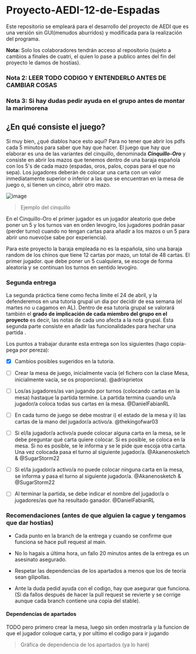 # Proyecto-AEDI-12-de-Espadas
Este repositorio se empleará para el desarrollo del proyecto de AEDI que es una versión sin GUI(menudos aburridos) y modificada para la realización del programa.

**Nota:** Solo los colaboradores tendrán acceso al repositorio (sujeto a cambios a finales de cuatri, el quien lo pase a publico antes del fin del proyecto le damos de hostias).

### **Nota 2:** LEER TODO CODIGO Y ENTENDERLO ANTES DE CAMBIAR COSAS

### **Nota 3:** Si hay dudas pedir ayuda en el grupo antes de montar la marimorena

## ¿En qué consiste el juego?

Si muy bien, ¿qué diablos hace esto aquí? Para no tener que abrir los pdfs cada 5 minutos para saber que hay que hacer.
El juego que hay que elaborar es una de las variantes del cinquillo, denominada ***Cinquillo-Oro*** y consiste en abrir los mazos que tenemos dentro de una baraja española con los 5's de cada mazo (espadas, oros, palos, copas para el que no sepa). Los jugadores deberán de colocar una carta con un valor inmediatamente superior o inferior a las que se encuentran en la mesa de juego o, si tienen un cinco, abrir otro mazo.

![image](https://user-images.githubusercontent.com/90091466/226657303-e5799d83-6f5b-4176-85d0-ff8396225b81.png)
> Ejemplo del cinquillo

En el Cinquillo-Oro el primer jugador es un jugador aleatorio que debe poner un 5 y los turnos van en orden levogiro, los jugadores podrán pasar (perder turno) cuando no tengan cartas para añadir a los mazos o un 5 para abrir uno nuevo(se sabe por experiencia).

Para este proyecto la baraja empleada no es la española, sino una baraja random de los chinos que tiene 12 cartas por mazo, un total de 48 cartas. El primer jugador. que debe poner un 5 cualquiera, se escoge de forma aleatoria y se continuan los turnos en sentido levogiro.

### Segunda entrega

La segunda práctica tiene como fecha límite el 24 de abril, y la defenderemos en una tutoría grupal un dia por decidir de esa semana (el martes no u cagamos en AL). Dentro de esa tutoría grupal se valorará también el **grado de implicación de cada miembro del grupo en el proyecto** es decir, las notas de cada uno afecta a la nota grupal. Esta segunda parte consiste en añadir las funcionalidades para hechar una partida .

Los puntos a trabajar durante esta entrega son los siguientes (hago copia-pega por pereza):
  
- [x] Cambios posibles sugeridos en la tutoria. 

- [ ] Crear la mesa de juego, inicialmente vacía (el fichero con la clase Mesa, inicialmente vacía, se os proporciona). @adrixprietox

- [ ] Los/as jugadores/as van jugando por turnos (colocando cartas en la mesa) hastaque la partida termine. La partida termina cuando un/a jugador/a coloca todas sus cartas en la mesa. @DanielFabianRL 

- [ ] En cada turno de juego se debe mostrar i) el estado de la mesa y ii) las cartas de la mano del jugador/a activo/a. @thekingofwar03

- [ ] Si el/la jugador/a activo/a puede colocar alguna carta en la mesa, se le debe preguntar qué carta quiere colocar. Si es posible, se coloca en la mesa. Si no es posible, se le informa y se le pide que escoja otra carta. Una vez colocada pasa el turno al siguiente jugador/a. @Akanenosketch & @SugarStorm22
  
- [ ] Si el/la jugador/a activo/a no puede colocar ninguna carta en la mesa, se informa y pasa el turno al siguiente jugador/a. @Akanenosketch & @SugarStorm22
  
- [ ] Al terminar la partida, se debe indicar el nombre del jugador/a o jugadores/as que ha resultado ganador. @DanielFabianRL

### Recomendaciones (antes de que alguien la cague y tengamos que dar hostias)
- Cada punto en la branch de la entrega y cuando se confirme que funciona se hace pull request al main.

- No lo hagais a última hora, un fallo 20 minutos antes de la entrega es un asesinato asegurado.

- Respetar las dependencias de los apartados a menos que los de teoría sean gilipollas.

- Ante la duda pedid ayuda con el codigo, hay que asegurar que funciona. (Si da fallos después de hacer la pull request se revierte y se corrige aunque cada branch contiene una copia del stable).


#### Dependencias de apartados

TODO pero primero crear la mesa, luego sin orden mostrarla y la funcion de que el jugador coloque carta, y por ultimo el codigo para ir jugando
> Gráfica de dependencia de los apartados (ya lo haré)

